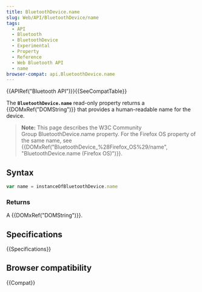 ```yaml
---
title: BluetoothDevice.name
slug: Web/API/BluetoothDevice/name
tags:
  - API
  - Bluetooth
  - BluetoothDevice
  - Experimental
  - Property
  - Reference
  - Web Bluetooth API
  - name
browser-compat: api.BluetoothDevice.name
---
```

{{APIRef("Bluetooth API")}}{{SeeCompatTable}}

The **`BluetoothDevice.name`** read-only property returns a
{{DOMxRef("DOMString")}} that provides a human-readable name for the device.

> **Note:** This page describes the W3C Community Group BluetoothDevice.name property. For the
> Firefox OS property of the same name, see
> {{DOMxRef("BluetoothDevice_%28Firefox_OS%29/name", "BluetoothDevice.name
    (Firefox OS)")}}.

## Syntax

```js
var name = instanceOfBluetoothDevice.name
```

### Returns

A {{DOMxRef("DOMString")}}.

## Specifications

{{Specifications}}

## Browser compatibility

{{Compat}}
